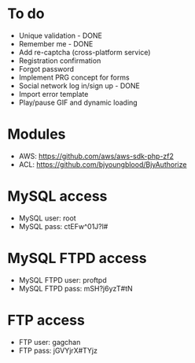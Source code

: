 To do
================================================================================
- Unique validation - DONE
- Remember me - DONE
- Add re-captcha (cross-platform service)
- Registration confirmation
- Forgot password
- Implement PRG concept for forms
- Social network log in/sign up - DONE
- Import error template
- Play/pause GIF and dynamic loading

Modules
================================================================================
- AWS: https://github.com/aws/aws-sdk-php-zf2
- ACL: https://github.com/bjyoungblood/BjyAuthorize

MySQL access
================================================================================
- MySQL user: root
- MySQL pass: ctEFw^01J?l#

MySQL FTPD access
================================================================================
- MySQL FTPD user: proftpd
- MySQL FTPD pass: mSH?j6yzT#tN

FTP access
================================================================================
- FTP user: gagchan
- FTP pass: jGVYjrX#TYjz
